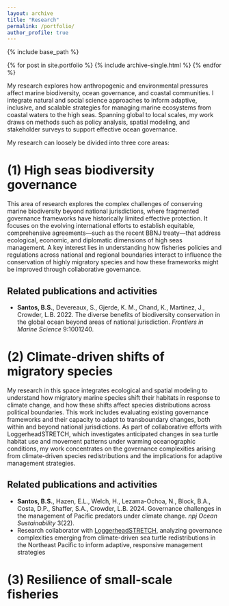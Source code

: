 ```yaml
---
layout: archive
title: "Research"
permalink: /portfolio/
author_profile: true
---
```


{% include base_path %}


{% for post in site.portfolio %}
  {% include archive-single.html %}
{% endfor %}


My research explores how anthropogenic and environmental pressures affect marine biodiversity, ocean governance, and coastal communities. I integrate natural and social science approaches to inform adaptive, inclusive, and scalable strategies for managing marine ecosystems from coastal waters to the high seas. Spanning global to local scales, my work draws on methods such as policy analysis, spatial modeling, and stakeholder surveys to support effective ocean governance.

My research can loosely be divided into three core areas:

# (1) High seas biodiversity governance
This area of research explores the complex challenges of conserving marine biodiversity beyond national jurisdictions, where fragmented governance frameworks have historically limited effective protection. It focuses on the evolving international efforts to establish equitable, comprehensive agreements—such as the recent BBNJ treaty—that address ecological, economic, and diplomatic dimensions of high seas management. A key interest lies in understanding how fisheries policies and regulations across national and regional boundaries interact to influence the conservation of highly migratory species and how these frameworks might be improved through collaborative governance.

## Related publications and activities
* **Santos, B.S.**, Devereaux, S., Gjerde, K. M., Chand, K., Martinez, J., Crowder, L.B. 2022. The diverse benefits of biodiversity conservation in the global ocean beyond areas of national jurisdiction. *Frontiers in Marine Science* 9:1001240.

# (2) Climate-driven shifts of migratory species
My research in this space integrates ecological and spatial modeling to understand how migratory marine species shift their habitats in response to climate change, and how these shifts affect species distributions across political boundaries. This work includes evaluating existing governance frameworks and their capacity to adapt to transboundary changes, both within and beyond national jurisdictions. As part of collaborative efforts with LoggerheadSTRETCH, which investigates anticipated changes in sea turtle habitat use and movement patterns under warming oceanographic conditions, my work concentrates on the governance complexities arising from climate-driven species redistributions and the implications for adaptive management strategies.

## Related publications and activities
* **Santos, B.S.**, Hazen, E.L., Welch, H., Lezama-Ochoa, N., Block, B.A., Costa, D.P., Shaffer, S.A., Crowder, L.B. 2024. Governance challenges in the management of Pacific predators under climate change. *npj Ocean Sustainability* 3(22).
* Research collaborator with [LoggerheadSTRETCH](https://www.loggerheadstretch.org/), analyzing  governance complexities emerging from climate-driven sea turtle redistributions in the Northeast Pacific to inform adaptive, responsive management strategies

# (3) Resilience of small-scale fisheries

